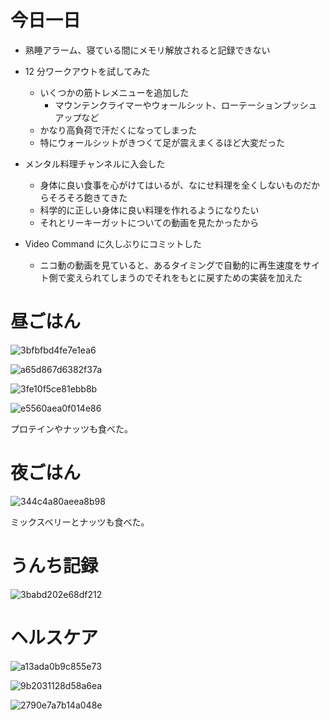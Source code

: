 # 今日一日
- 熟睡アラーム、寝ている間にメモリ解放されると記録できない

- 12 分ワークアウトを試してみた
    - いくつかの筋トレメニューを追加した
        - マウンテンクライマーやウォールシット、ローテーションプッシュアップなど
    - かなり高負荷で汗だくになってしまった
    - 特にウォールシットがきつくて足が震えまくるほど大変だった

- メンタル料理チャンネルに入会した
    - 身体に良い食事を心がけてはいるが、なにせ料理を全くしないものだからそろそろ飽きてきた
    - 科学的に正しい身体に良い料理を作れるようになりたい
    - それとリーキーガットについての動画を見たかったから

- Video Command に久しぶりにコミットした
    - ニコ動の動画を見ていると、あるタイミングで自動的に再生速度をサイト側で変えられてしまうのでそれをもとに戻すための実装を加えた

# 昼ごはん
![3bfbfbd4fe7e1ea6](https://noraworld.github.io/box-bulbasaur/2019/11/3bfbfbd4fe7e1ea6.jpg)

![a65d867d6382f37a](https://noraworld.github.io/box-bulbasaur/2019/11/a65d867d6382f37a.jpg)

![3fe10f5ce81ebb8b](https://noraworld.github.io/box-bulbasaur/2019/11/3fe10f5ce81ebb8b.jpg)

![e5560aea0f014e86](https://noraworld.github.io/box-bulbasaur/2019/11/e5560aea0f014e86.jpg)

プロテインやナッツも食べた。

# 夜ごはん
![344c4a80aeea8b98](https://noraworld.github.io/box-bulbasaur/2019/11/344c4a80aeea8b98.jpg)

ミックスベリーとナッツも食べた。

# うんち記録
![3babd202e68df212](https://noraworld.github.io/box-bulbasaur/2019/11/3babd202e68df212.png)

# ヘルスケア
![a13ada0b9c855e73](https://noraworld.github.io/box-bulbasaur/2019/11/a13ada0b9c855e73.png)

![9b2031128d58a6ea](https://noraworld.github.io/box-bulbasaur/2019/11/9b2031128d58a6ea.png)

![2790e7a7b14a048e](https://noraworld.github.io/box-bulbasaur/2019/11/2790e7a7b14a048e.jpg)
